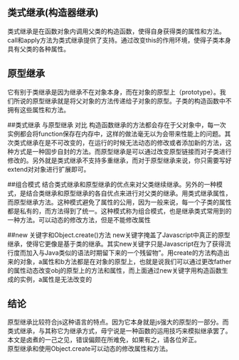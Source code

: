 ## 类式继承(构造器继承)
类式继承是在函数对象内调用父类的构造函数，使得自身获得类的属性和方法。call和apply方法为类式继承提供了支持。通过改变this的作用环境，使得子类本身具有父类的各种属性。
## 原型继承
它有别于类继承是因为继承不在对象本身，而在对象的原型上（prototype）。我们所说的原型继承就是将父对象的方法传递给子对象的原型。子类的构造函数中不拥有这些属性和方法。

##类式继承 与原型继承 对比
构造函数继承的方法都会存在于父对象中，每一次实例都会将function保存在内存中，这样的做法毫无以为会带来性能上的问题。其次类式继承在是不可改变的，在运行的时候无法动态的修改或者添加新的方法，这种方式是一种固步自封的方法。而原型继承是可以通过改变原型链接而对子类进行修改的。另外就是类式继承不支持多重继承，而对于原型继承来说，你只需要写好extend对对象进行扩展即可。

##组合模式
结合类式继承和原型继承的优点来对父类继续继承。另外的一种模式，是结合类继承和原型继承的各自优点来进行对父类的继承。用类式继承属性，而原型继承方法。这种模式避免了属性的公用，因为一般来说，每一个子类的属性都是私有的，而方法得到了统一。这种模式称为组合模式，也是继承类式常用到的一种方法。可以动态的修改方法，但是不能修改属性

##new 关键字和Object.create()方法
new关键字掩盖了Javascript中真正的原型继承，使得它更像是基于类的继承。其实new关键字只是Javascript在为了获得流行度而加入与Java类似的语法时期留下来的一个残留物”。用create的方法构造出来的对象，a属性和b方法都是在对象的原型上，也就是说我们可以通过更改father的属性动态改变obj的原型上的方法和属性，而上面通过new关键字用构造函数生成的实例，a属性是无法改变的  

## 结论
原型继承比较符合js这种语言的特点。因为它本身就是js强大的原型的一部分。而类式继承，与其称它为继承方式，毋宁说是一种函数的运用技巧来模拟继承罢了。本文是卤煮的一己之见，错误偏颇在所难免，如果有之，请各位斧正。  
原型继承和使用Object.create可以动态的修改属性和方法。